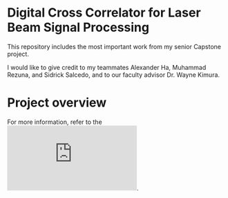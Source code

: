 # Digital Cross Correlator for Laser Beam Signal Processing

This repository includes the most important work from my senior Capstone project.

I would like to give credit to my teammates Alexander Ha, Muhammad Rezuna, and Sidrick Salcedo, and to our faculty advisor Dr. Wayne Kimura.


# Project overview


For more information, refer to the ![abridged project report](https://github.com/leeway64/Digital-Cross-Correlator-for-Laser-Beam-Signal-Processing/blob/master/Abridged%20project%20report.md).
